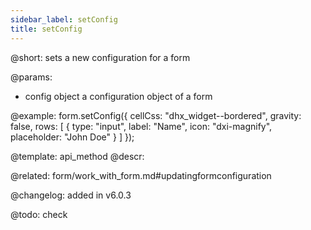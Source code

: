 ```yaml
---
sidebar_label: setConfig
title: setConfig
---          
```


@short: sets a new configuration for a form


@params:
- config	object		a configuration object of a form



@example:
form.setConfig({
	cellCss: "dhx_widget--bordered",
	gravity: false,
	rows: [
		{
			type: "input",
			label: "Name",
			icon: "dxi-magnify",
			placeholder: "John Doe"
		}
	]
});


@template: api_method
@descr:

@related:
form/work_with_form.md#updatingformconfiguration



@changelog:
added in v6.0.3

@todo:
check
